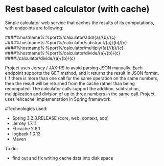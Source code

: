 # Rest based calculator (with cache)
Simple calculator web service that caches the results of its computations, with endpoints are following:

####%hostname%:%port%/calculator/add/{a}/{b}/{c}
####%hostname%:%port%/calculator/substract/{a}/{b}/{c}
####%hostname%:%port%/calculator/multiply/{a}/{b}/{c}
####%hostname%:%port%/calculator/divide/{a}/{b}/{c}
####<hostname>:<port>/calculator/divide/{a}/{b}/{c}


Project uses Jersey / JAX-RS to avoid parsing JSON manually. 
Each endpoint supports the GET method, and it returns the result in JSON format. I
If there is more than one call for the same operation on the same numbers, then the result will be returned from the cache rather than being recomputed.
The calculator calls support the addition, subtraction, multiplication and division of up to three numbers in the same call.
Project uses 'ehcache' implementation in Spring framework.

#Technologies used:
- Spring 3.2.3.RELEASE (core, web, context, aop)
- Jersey 1.7.11
- Ehcache 2.8.1
- logback 1.0.13
- Maven

To do:
- find out and fix writing cache data into disk space